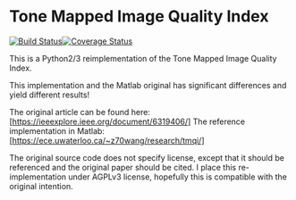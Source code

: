 Tone Mapped Image Quality Index
===============================

[![Build Status](https://travis-ci.org/dvolgyes/TMQI.svg?branch=master)](https://travis-ci.org/dvolgyes/TMQI)[![Coverage Status](https://coveralls.io/repos/github/dvolgyes/TMQI/badge.svg?branch=master)](https://coveralls.io/github/dvolgyes/TMQI?branch=master)

This is a Python2/3 reimplementation of the Tone Mapped Image Quality Index.

This implementation and the Matlab original has significant differences
and yield different results!

The original article can be found here: [https://ieeexplore.ieee.org/document/6319406/]
The reference implementation in Matlab: [https://ece.uwaterloo.ca/~z70wang/research/tmqi/]

The original source code does not specify license, except that it should be referenced
and the original paper should be cited. 
I place this re-implementation under AGPLv3 license, hopefully this is compatible
with the original intention.

